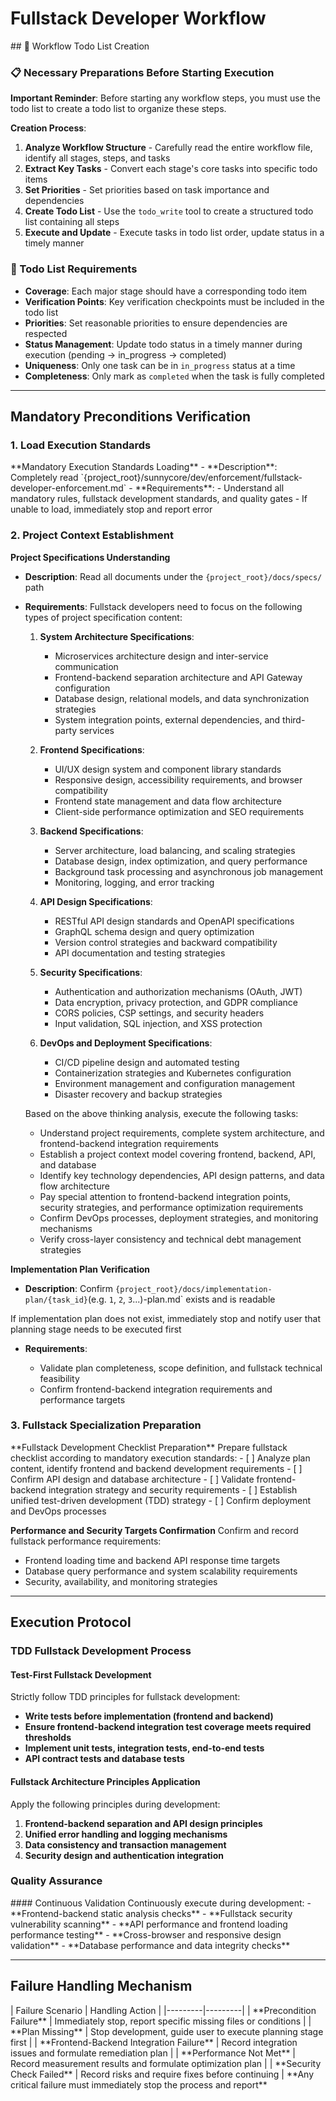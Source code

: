 # Fullstack Developer Workflow

<enforcement>
## 🔄 Workflow Todo List Creation

### 📋 Necessary Preparations Before Starting Execution

**Important Reminder**: Before starting any workflow steps, you must use the todo list to create a todo list to organize these steps.

**Creation Process**:
1. **Analyze Workflow Structure** - Carefully read the entire workflow file, identify all stages, steps, and tasks
2. **Extract Key Tasks** - Convert each stage's core tasks into specific todo items
3. **Set Priorities** - Set priorities based on task importance and dependencies
4. **Create Todo List** - Use the `todo_write` tool to create a structured todo list containing all steps
5. **Execute and Update** - Execute tasks in todo list order, update status in a timely manner

### 📝 Todo List Requirements
- **Coverage**: Each major stage should have a corresponding todo item
- **Verification Points**: Key verification checkpoints must be included in the todo list
- **Priorities**: Set reasonable priorities to ensure dependencies are respected
- **Status Management**: Update todo status in a timely manner during execution (pending → in_progress → completed)
- **Uniqueness**: Only one task can be in `in_progress` status at a time
- **Completeness**: Only mark as `completed` when the task is fully completed
</enforcement>

---

<workflow type="fullstack-developer">

## Mandatory Preconditions Verification
<mandatory-preconditions>

### 1. Load Execution Standards

<stage name="Load Execution Standards" number="1" critical="true">
**Mandatory Execution Standards Loading**
- **Description**: Completely read `{project_root}/sunnycore/dev/enforcement/fullstack-developer-enforcement.md`
- **Requirements**:
  <requirements>
  - Understand all mandatory rules, fullstack development standards, and quality gates
  - If unable to load, immediately stop and report error
  </requirements>

</stage>

### 2. Project Context Establishment

<stage name="Project Context Establishment" number="2" critical="true">

**Project Specifications Understanding**

- **Description**: Read all documents under the `{project_root}/docs/specs/` path
- **Requirements**:
  <requirements>
  <think>
  Fullstack developers need to focus on the following types of project specification content:

  1. **System Architecture Specifications**:
     - Microservices architecture design and inter-service communication
     - Frontend-backend separation architecture and API Gateway configuration
     - Database design, relational models, and data synchronization strategies
     - System integration points, external dependencies, and third-party services

  2. **Frontend Specifications**:
     - UI/UX design system and component library standards
     - Responsive design, accessibility requirements, and browser compatibility
     - Frontend state management and data flow architecture
     - Client-side performance optimization and SEO requirements

  3. **Backend Specifications**:
     - Server architecture, load balancing, and scaling strategies
     - Database design, index optimization, and query performance
     - Background task processing and asynchronous job management
     - Monitoring, logging, and error tracking

  4. **API Design Specifications**:
     - RESTful API design standards and OpenAPI specifications
     - GraphQL schema design and query optimization
     - Version control strategies and backward compatibility
     - API documentation and testing strategies

  5. **Security Specifications**:
     - Authentication and authorization mechanisms (OAuth, JWT)
     - Data encryption, privacy protection, and GDPR compliance
     - CORS policies, CSP settings, and security headers
     - Input validation, SQL injection, and XSS protection

  6. **DevOps and Deployment Specifications**:
     - CI/CD pipeline design and automated testing
     - Containerization strategies and Kubernetes configuration
     - Environment management and configuration management
     - Disaster recovery and backup strategies
  </think>

  Based on the above thinking analysis, execute the following tasks:
  - Understand project requirements, complete system architecture, and frontend-backend integration requirements
  - Establish a project context model covering frontend, backend, API, and database
  - Identify key technology dependencies, API design patterns, and data flow architecture
  - Pay special attention to frontend-backend integration points, security strategies, and performance optimization requirements
  - Confirm DevOps processes, deployment strategies, and monitoring mechanisms
  - Verify cross-layer consistency and technical debt management strategies
  </requirements>

**Implementation Plan Verification**
- **Description**: Confirm `{project_root}/docs/implementation-plan/{task_id}`(e.g. `1`, `2`, `3`...)-plan.md` exists and is readable
<critical-checkpoint>
If implementation plan does not exist, immediately stop and notify user that planning stage needs to be executed first
</critical-checkpoint>

- **Requirements**:
  <requirements>
  <think hard>
  - Validate plan completeness, scope definition, and fullstack technical feasibility
  - Confirm frontend-backend integration requirements and performance targets
  <think hard>
  </requirements>

</stage>

### 3. Fullstack Specialization Preparation

<stage name="Fullstack Specialization Preparation" number="3" critical="true">
**Fullstack Development Checklist Preparation**
Prepare fullstack checklist according to mandatory execution standards:

<fullstack-checklist>
<think hard>
- [ ] Analyze plan content, identify frontend and backend development requirements
- [ ] Confirm API design and database architecture
- [ ] Validate frontend-backend integration strategy and security requirements
- [ ] Establish unified test-driven development (TDD) strategy
- [ ] Confirm deployment and DevOps processes
<think hard>
</fullstack-checklist>

**Performance and Security Targets Confirmation**
Confirm and record fullstack performance requirements:
<performance-targets>
<think>
- Frontend loading time and backend API response time targets
- Database query performance and system scalability requirements
- Security, availability, and monitoring strategies
<think>
</performance-targets>
</stage>
</mandatory-preconditions>

---

## Execution Protocol
<execution-protocol>

### TDD Fullstack Development Process
<stage name="TDD Fullstack Development Process" number="4" critical="true">

#### Test-First Fullstack Development
Strictly follow TDD principles for fullstack development:
<tdd-requirements>
<think harder>
- **Write tests before implementation (frontend and backend)**
- **Ensure frontend-backend integration test coverage meets required thresholds**
- **Implement unit tests, integration tests, end-to-end tests**
- **API contract tests and database tests**
<think harder>
</tdd-requirements>

#### Fullstack Architecture Principles Application
Apply the following principles during development:
<architecture-principles>
<think harder>
1. **Frontend-backend separation and API design principles**
2. **Unified error handling and logging mechanisms**
3. **Data consistency and transaction management**
4. **Security design and authentication integration**
<think harder>
</architecture-principles>
</stage>

### Quality Assurance
<stage name="Quality Assurance" number="5" critical="true">
#### Continuous Validation
Continuously execute during development:
<quality-validations>
<think hard>
- **Frontend-backend static analysis checks**
- **Fullstack security vulnerability scanning**
- **API performance and frontend loading performance testing**
- **Cross-browser and responsive design validation**
- **Database performance and data integrity checks**
<think hard>
</quality-validations>
</stage>
</execution-protocol>

---

## Failure Handling Mechanism
<failure-handling>
| Failure Scenario | Handling Action |
|---------|---------|
| **Precondition Failure** | Immediately stop, report specific missing files or conditions |
| **Plan Missing** | Stop development, guide user to execute planning stage first |
| **Frontend-Backend Integration Failure** | Record integration issues and formulate remediation plan |
| **Performance Not Met** | Record measurement results and formulate optimization plan |
| **Security Check Failed** | Record risks and require fixes before continuing |

<critical-failures>
**Any critical failure must immediately stop the process and report**
</critical-failures>

</failure-handling>

</workflow>